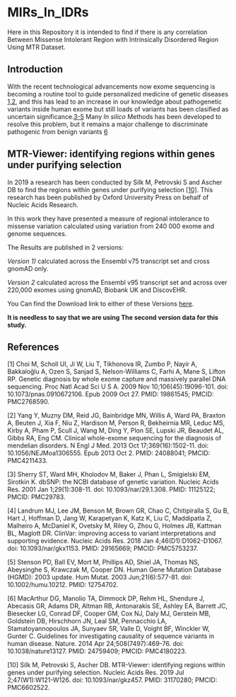 # MIRs_In_IDRs
Here in this Repository it is intended to find if there is any correlation Between Missense Intolerant Region with Intrinsically Disordered Region Using MTR Dataset.

## Introduction
With the recent technological advancements now exome sequencing is becoming a routine tool to guide personalized medicine of genetic diseases [1,2](#1), and this has lead to an increase in our knowledge about pathogenetic variants inside human exome but still loads of variants has been clasified as uncertain significance.[3-5](#3)
Many *In silico* Methods has been developed to resolve this problem, but it remains a major challenge to discriminate pathogenic from benign variants [6](#6)


## MTR-Viewer: identifying regions within genes under purifying selection
In 2019 a research has been conducted by Silk M, Petrovski S and Ascher DB to find the regions within genes under purifying selection [[10]](#10). This research has been published by Oxford University Press on behalf of Nucleic Acids Research.

In this work they have presented a measure of regional intolerance to missense variation calculated using variation from 240 000 exome and genome sequences. 

The Results are published in 2 versions:

*Version 1)* calculated across the Ensembl v75 transcript set and cross gnomAD only.

*Version 2* calculated across the Ensembl v95 transcript set and across over 220,000 exomes using gnomAD, Biobank UK and DiscovEHR.

You Can find the Download link to either of these Versions [here](https://biosig.lab.uq.edu.au/mtr-viewer/downloads).

**It is needless to say that we are using The second version data for this study.**




## References
<a id="1">[1]</a> 
Choi M, Scholl UI, Ji W, Liu T, Tikhonova IR, Zumbo P, Nayir A, Bakkaloğlu A, Ozen S, Sanjad S, Nelson-Williams C, Farhi A, Mane S, Lifton RP. Genetic diagnosis by whole exome capture and massively parallel DNA sequencing. Proc Natl Acad Sci U S A. 2009 Nov 10;106(45):19096-101. doi: 10.1073/pnas.0910672106. Epub 2009 Oct 27. PMID: 19861545; PMCID: PMC2768590.

<a id="2">[2]</a> 
Yang Y, Muzny DM, Reid JG, Bainbridge MN, Willis A, Ward PA, Braxton A, Beuten J, Xia F, Niu Z, Hardison M, Person R, Bekheirnia MR, Leduc MS, Kirby A, Pham P, Scull J, Wang M, Ding Y, Plon SE, Lupski JR, Beaudet AL, Gibbs RA, Eng CM. Clinical whole-exome sequencing for the diagnosis of mendelian disorders. N Engl J Med. 2013 Oct 17;369(16):1502-11. doi: 10.1056/NEJMoa1306555. Epub 2013 Oct 2. PMID: 24088041; PMCID: PMC4211433.

<a id="3">[3]</a> 
Sherry ST, Ward MH, Kholodov M, Baker J, Phan L, Smigielski EM, Sirotkin K. dbSNP: the NCBI database of genetic variation. Nucleic Acids Res. 2001 Jan 1;29(1):308-11. doi: 10.1093/nar/29.1.308. PMID: 11125122; PMCID: PMC29783.

<a id="4">[4]</a> 
Landrum MJ, Lee JM, Benson M, Brown GR, Chao C, Chitipiralla S, Gu B, Hart J, Hoffman D, Jang W, Karapetyan K, Katz K, Liu C, Maddipatla Z, Malheiro A, McDaniel K, Ovetsky M, Riley G, Zhou G, Holmes JB, Kattman BL, Maglott DR. ClinVar: improving access to variant interpretations and supporting evidence. Nucleic Acids Res. 2018 Jan 4;46(D1):D1062-D1067. doi: 10.1093/nar/gkx1153. PMID: 29165669; PMCID: PMC5753237.

<a id="5">[5]</a> 
Stenson PD, Ball EV, Mort M, Phillips AD, Shiel JA, Thomas NS, Abeysinghe S, Krawczak M, Cooper DN. Human Gene Mutation Database (HGMD): 2003 update. Hum Mutat. 2003 Jun;21(6):577-81. doi: 10.1002/humu.10212. PMID: 12754702.

<a id="6">[6]</a> 
MacArthur DG, Manolio TA, Dimmock DP, Rehm HL, Shendure J, Abecasis GR, Adams DR, Altman RB, Antonarakis SE, Ashley EA, Barrett JC, Biesecker LG, Conrad DF, Cooper GM, Cox NJ, Daly MJ, Gerstein MB, Goldstein DB, Hirschhorn JN, Leal SM, Pennacchio LA, Stamatoyannopoulos JA, Sunyaev SR, Valle D, Voight BF, Winckler W, Gunter C. Guidelines for investigating causality of sequence variants in human disease. Nature. 2014 Apr 24;508(7497):469-76. doi: 10.1038/nature13127. PMID: 24759409; PMCID: PMC4180223.



<a id="10">[10]</a> 
Silk M, Petrovski S, Ascher DB. MTR-Viewer: identifying regions within genes under purifying selection. Nucleic Acids Res. 2019 Jul 2;47(W1):W121-W126. doi: 10.1093/nar/gkz457. PMID: 31170280; PMCID: PMC6602522.

